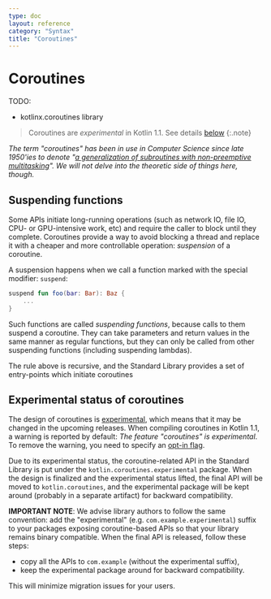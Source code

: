 ```yaml
---
type: doc
layout: reference
category: "Syntax"
title: "Coroutines"
---
```


# Coroutines

TODO:
- kotlinx.coroutines library

> Coroutines are *experimental* in Kotlin 1.1. See details [below](#experimental-status-of-coroutines) 
{:.note}

_The term "coroutines" has been in use in Computer Science since late 1950'ies to denote "[a generalization of subroutines with non-preemptive multitasking](https://en.wikipedia.org/wiki/Coroutine)". We will not delve into the theoretic side of things here, though._

## Suspending functions

Some APIs initiate long-running operations (such as network IO, file IO, CPU- or GPU-intensive work, etc) and require the caller to block until they complete. Coroutines provide a way to avoid blocking a thread and replace it with a cheaper and more controllable operation: *suspension* of a coroutine.

A suspension happens when we call a function marked with the special modifier: `suspend`:

``` kotlin 
suspend fun foo(bar: Bar): Baz {
    ...
}
```

Such functions are called *suspending functions*, because calls to them suspend a coroutine. They can take parameters and return values in the same manner as regular functions, but they can only be called from other suspending functions (including suspending lambdas). 
 
The rule above is recursive, and the Standard Library provides a set of entry-points which initiate coroutines





## Experimental status of coroutines

The design of coroutines is [experimental](compatibility.html#), which means that it may be changed in the upcoming releases. When compiling coroutines in Kotlin 1.1, a warning is reported by default: *The feature "coroutines" is experimental*. To remove the warning, you need to specify an [opt-in flag](diagnostics/experimental-coroutines.html).

Due to its experimental status, the coroutine-related API in the Standard Library is put under the `kotlin.coroutines.experimental` package. When the design is finalized and the experimental status lifted, the final API will be moved to `kotlin.coroutines`, and the experimental package will be kept around (probably in a separate artifact) for backward compatibility. 

**IMPORTANT NOTE**: We advise library authors to follow the same convention: add the "experimental" (e.g. `com.example.experimental`) suffix to your packages exposing coroutine-based APIs so that your library remains binary compatible. When the final API is released, follow these steps:
 * copy all the APIs to `com.example` (without the experimental suffix),
 * keep the experimental package around for backward compatibility. 
 
 This will minimize migration issues for your users. 
    
    